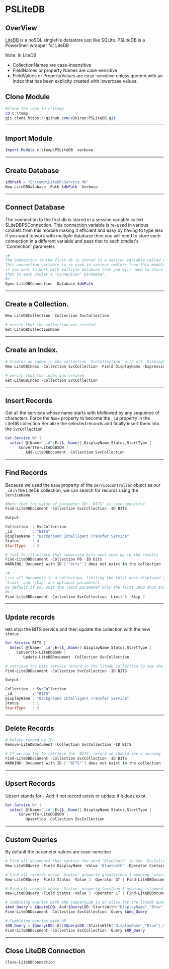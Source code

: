 # PSLiteDB

## OverView
[LiteDB](http://www.litedb.org/) is a noSQL singlefile datastore just like SQLite.
PSLiteDB is a PowerShell wrapper for LiteDB

Note: In LiteDB
- CollectionNames are case-insensitive
- FieldNames or property Names are case-sensitive
- FieldValues or PropertyValues are case-sensitive unless queried with an Index that has been explicity created with lowercase values.

## Clone Module

```powershell
#Clone the repo in c:\temp
cd c:\temp
git clone https://github.com/v2kiran/PSLiteDB.git
```

***

## Import Module
```powershell
Import-Module c:\temp\PSLiteDB -verbose
```

***

## Create Database
```powershell
$dbPath = "C:\temp\LiteDB\Service.db"
New-LiteDBDatabase -Path $dbPath -Verbose
```

***

## Connect Database
The connection to the first db is stored in a session variable called $LiteDBPSConnection.
This connection variable is re-used in various cmdlets from this module making it efficient and easy by having to type less
if you want to work with multiple database then you will need to store each connection in a different variable and pass
that to each cmdlet's 'Connection' parameter.
```powershell
<#
The connection to the first db is stored in a session variable called $LiteDBPSConnection.
This connection variable is re-used in various cmdlets from this module making it efficient and easy by having to type less
if you want to work with multiple database then you will need to store each connection in a different variable and pass
that to each cmdlet's 'Connection' parameter.
#>
Open-LiteDBConnection -Database $dbPath
```

***

## Create a Collection.
```powershell
New-LiteDBCollection -Collection SvcCollection

# verify that the collection was created
Get-LiteDBCollectionName
```

***

## Create an Index.
```powershell
# Creates an index in the collection `SvcCollection` with all `DisplayName` property values in `lowercase`
New-LiteDBIndex -Collection SvcCollection -Field DisplayName -Expression "LOWER($.DisplayName)"

# verify that the index was created
Get-LiteDBIndex -Collection SvcCollection
```

***

## Insert Records
Get all the services whose name starts with bfollowed by any sequence of characters.
Force the `Name` property to become the `_id` property in the LiteDB collection
Serialize the selected records and finally insert them into the `SvcCollection`
```powershell
Get-Service b* | 
  select @{Name="_id";E={$_.Name}},DisplayName,Status,StartType | 
      ConvertTo-LiteDbBSON | 
         Add-LiteDBDocument -Collection SvcCollection
```

***

## Find Records
Because we used the `Name` property of the `servicecontroller` object as our `_id` in the LiteDb collection, we can search for records using the `ServiceName`
```powershell
#Note that the value of parameter ID: 'BITS' is case-sensitive
Find-LiteDBDocument -Collection SvcCollection -ID BITS

Output:

Collection  : SvcCollection
_id         : "BITS"
DisplayName : "Background Intelligent Transfer Service"
Status      : 4
StartType   : 2

# just to illustrate that lowercase bits wont show up in the results
Find-LiteDBDocument -Collection P6 -ID bits
WARNING: Document with ID ['"bits"'] does not exist in the collection ['SvcCollection']

<#
List all documents in a collection, limiting the total docs displayed to 5 and skipping the first 2. 
'Limit' and 'skip' are optional parameters
By default if you omit the limit parameter only the first 1000 docs are displayed
#>
Find-LiteDBDocument -Collection SvcCollection -Limit 5 -Skip 2
```

***

## Update records
lets stop the BITS service and then update the collection with the new `status`
```powershell
Get-Service BITS | 
  Select @{Name="_id";E={$_.Name}},DisplayName,Status,StartType | 
     ConvertTo-LiteDbBSON | 
        Update-LiteDBDocument -Collection SvcCollection

# retrieve the bits service record in the litedb collection to see the updated status
Find-LiteDBDocument -Collection SvcCollection -ID BITS

Output:

Collection  : SvcCollection
_id         : "BITS"
DisplayName : "Background Intelligent Transfer Service"
Status      : 1
StartType   : 2
```

***

## Delete Records
```powershell
# Delete record by ID
Remove-LiteDBDocument -Collection SvcCollection -ID BITS

# If we now try to retrieve the `BITS` record we should see a warning
Find-LiteDBDocument -Collection SvcCollection -ID BITS
WARNING: Document with ID ['"BITS"'] does not exist in the collection ['SvcCollection']
```

***

## Upsert Records
Upsert stands for - Add if not record exists or update if it does exist.
```powershell
Get-Service b* | 
  select @{Name="_id";E={$_.Name}},DisplayName,Status,StartType | 
      ConvertTo-LiteDbBSON | 
         Upsertldb -Collection SvcCollection
```

***

## Custom Queries
By default the parameter values are case-sensitive 
```powershell
# Find all documents that contain the word 'Bluetooth' in the `SvcCollection` property `DisplayName`
New-LiteDBQuery -Field DisplayName -Value 'Bluetooth' -Operator Contains | Find-LiteDBDocument -Collection SvcCollection

# Find all records whose `Status` property greaterthan 3 meaning `started`
New-LiteDBQuery -Field Status -Value 3 -Operator GT | Find-LiteDBDocument -Collection SvcCollection

# Find all records whose `Status` property lessthan 3 meaning `stopped`
New-LiteDBQuery -Field Status -Value 3 -Operator LT | Find-LiteDBDocument -Collection SvcCollection

# Combining queries with AND ($QueryLDB is an alias for the litedb query class)
$And_Query = $QueryLDB::And($QueryLDB::StartsWith("DisplayName","Blue"),$QueryLDB::GT("Status",3))
Find-LiteDBDocument -Collection SvcCollection -Query $And_Query

# Combining queries with OR
$OR_Query = $QueryLDB::Or($QueryLDB::StartsWith("DisplayName","Blue"),$QueryLDB::Contains("DisplayName","Encryption"))
Find-LiteDBDocument -Collection SvcCollection -Query $OR_Query
```

***

## Close LiteDB Connection
```powershell
Close-LiteDBConnection
```